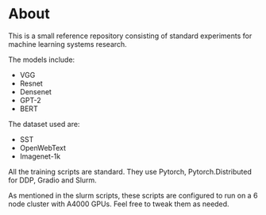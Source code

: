 # About

This is a small reference repository consisting of standard experiments for machine learning systems research. 

The models include:
* VGG
* Resnet
* Densenet
* GPT-2
* BERT

The dataset used are:

* SST
* OpenWebText
* Imagenet-1k

All the training scripts are standard. They use Pytorch, Pytorch.Distributed for DDP, Gradio and Slurm. 

As mentioned in the slurm scripts, these scripts are configured to run on a 6 node cluster with A4000 GPUs. Feel free to 
tweak them as needed.